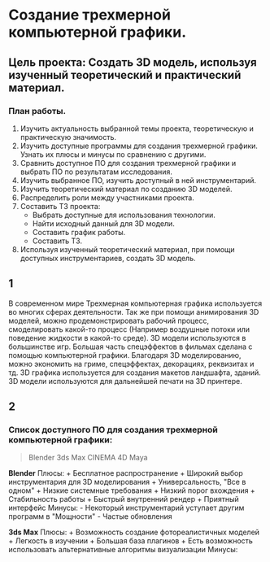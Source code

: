 # Создание трехмерной компьютерной графики.

## Цель проекта:  Создать 3D модель, используя изученный теоретический и практический материал.

### План работы.
1. Изучить актуальность выбранной темы проекта, теоретическую и практическую значимость.
2. Изучить доступные программы для создания трехмерной графики. Узнать их плюсы и минусы по сравнению с другими.
3. Сравнить доступное ПО для создания трехмерной графики и выбрать ПО по результатам исследования.
4. Изучить выбранное ПО, изучить доступный в ней инструментарий. 
5. Изучить теоретический материал по созданию 3D моделей.
6. Распределить роли между участниками проекта.
7. Составить ТЗ проекта:
    * Выбрать доступные для использования технологии.
    * Найти исходный данный для 3D модели.
    * Составить график работы.
    * Составить ТЗ.
1. Используя изученный теоретический материал, при помощи доступных инструментариев, создать 3D модель.
##                                         1
В современном мире Трехмерная компьютерная графика используется во многих сферах деятельности. Так же при помощи анимирования 3D моделей, можно продемонстрировать рабочий процесс, смоделировать какой-то процесс (Например воздушные потоки или поведение жидкости в какой-то среде). 3D модели используются в большинстве игр. Большая часть спецэффектов в фильмах сделана с помощью компьютерной графики. Благодаря 3D моделированию, можно экономить на гриме, спецэффектах, декорациях, реквизитах и тд. 3D графика используется для создания макетов ландшафта, зданий. 3D модели используются для дальнейшей печати на 3D принтере.

## 2

### Список доступного ПО для создания трехмерной компьютерной графики: 
>Blender
>3ds Max
>CINEMA 4D
>Maya

**Blender**
	Плюсы:
		+ Бесплатное распространение
		+ Широкий выбор инструментария для 3D моделирования
		+ Универсальность, "Все в одном"
		+ Низкие системные требования
		+ Низкий порог вхождения
		+ Стабильность работы
		+ Быстрый внутренний рендер
		+ Приятный интерфейс
	Минусы:
		- Некоторый инструментарий уступает другим программ в "Мощности"
		- Частые обновления

**3ds Max**
  Плюсы:
		+ Возможность создание фотореалистичных моделей
	    + Легкость в изучении
		+ Большая база плагинов
		+ Есть возможность использовать альтернативные алгоритмы визуализации
  Минусы:
		
		


